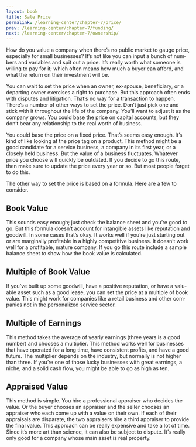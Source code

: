 ```yaml
---
layout: book
title: Sale Price
permalink: /learning-center/chapter-7/price/
prev: /learning-center/chapter-7/funding/
next: /learning-center/chapter-7/ownership/
---
```


How do you value a com­pany when there’s no pub­lic mar­ket to gauge price, espe­cially for small busi­nesses? It’s not like you can input a bunch of num­bers and vari­ables and spit out a price. It’s really worth what some­one is will­ing to pay for it; which often means how much a buyer can afford, and what the return on their invest­ment will be.

You can wait to set the price when an owner, ex-spouse, ben­e­fi­ciary, or a depart­ing owner exer­cises a right to pur­chase. But this approach often ends with dis­putes and lit­i­ga­tion. That’s no way for a trans­ac­tion to hap­pen. There’s a num­ber of other ways to set the price. Don’t just pick one and stick with it through­out the life of the com­pany. You’ll want to adjust it as the com­pany grows. You could base the price on cap­i­tal accounts, but they don’t bear any rela­tion­ship to the real worth of business.

You could base the price on a fixed price. That’s seems easy enough. It’s kind of like look­ing at the price tag on a prod­uct. This method might be a good can­di­date for a ser­vice busi­ness, a com­pany in its first year, or a closely held busi­ness. But the value of a busi­ness fluc­tu­ates. What­ever price you choose will quickly be out­dated. If you decide to go this route, then make sure to update the price every year or so. But most peo­ple for­get to do this.

The other way to set the price is based on a for­mula. Here are a few to consider.

<h2>Book Value</h2> 

This sounds easy enough; just check the bal­ance sheet and you’re good to go. But this for­mula doesn’t account for intan­gi­ble assets like rep­u­ta­tion and good­will. In some cases that’s okay. It works well if you’re just start­ing out or are mar­gin­ally prof­itable in a highly com­pet­i­tive busi­ness. It doesn’t work well for a prof­itable, mature com­pany. If you go this route include a sam­ple bal­ance sheet to show how the book value is calculated.

<h2>Mul­ti­ple of Book Value</h2> 

If you’ve built up some good­will, have a pos­i­tive rep­u­ta­tion, or have a valu­able asset such as a good lease, you can set the price at a mul­ti­ple of book value. This might work for com­pa­nies like a retail busi­ness and other com­pa­nies not in the per­son­al­ized ser­vice sector.

<h2>Mul­ti­ple of Earnings</h2> 

This method takes the aver­age of yearly earn­ings (three years is a good num­ber) and chooses a mul­ti­plier. This method works well for busi­nesses that have oper­ated for a long time, have con­sis­tent prof­its, and have a good future. The mul­ti­plier depends on the indus­try, but nor­mally is not higher than three. If you’re one of those lucky busi­nesses with great earn­ings, a niche, and a solid cash flow, you might be able to go as high as ten.

<h2>Appraised Value</h2> 

This method is sim­ple. You hire a pro­fes­sional appraiser who decides the value. Or the buyer chooses an appraiser and the seller chooses an appraiser who each come up with a value on their own. If each of their appraisals are dis­parate, the two apprais­ers hire a third appraiser to pro­vide the final value. This approach can be really expen­sive and take a lot of time. Since it’s more art than sci­ence, it can also be sub­ject to dis­pute. It’s really only good for a com­pany whose main asset is real property.